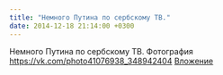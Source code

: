 ```yaml
---
title: "Немного Путина по сербскому ТВ."
date: 2014-12-18 21:14:00 +0300
---
```


Немного Путина по сербскому ТВ.
Фотография
<a class="vk-attach" href="https://vk.com/photo41076938_348942404">https://vk.com/photo41076938_348942404</a>
<a class="vk-attach" href="https://vk.com/photo41076938_348942404">Вложение</a>
